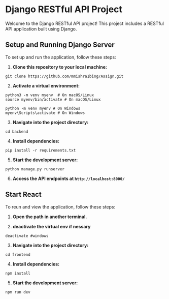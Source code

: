 # Django RESTful API Project

Welcome to the Django RESTful API project! This project includes a RESTful API application built using Django.

## Setup and Running Django Server

To set up and run the application, follow these steps:

1. **Clone this repository to your local machine:**

```
git clone https://github.com/mmishra1bing/Assign.git
```

2. **Activate a virtual environment:**

```
python3 -m venv myenv  # On macOS/Linux
source myenv/bin/activate # On macOS/Linux

python -m venv myenv # On Windows
myenv\Scripts\activate # On Windows
```


3. **Navigate into the project directory:**

```
cd backend
```


4. **Install dependencies:**

```
pip install -r requirements.txt
```


5. **Start the development server:**

```
python manage.py runserver
```

6. **Access the API endpoints at `http://localhost:8000/`**



## Start React

To reun and view the application, follow these steps:

1. **Open the path in another terminal.**

2. **deactivate the virtual env if nessary**

```
deactivate #windows
```

3. **Navigate into the project directory:**

```
cd frontend
```


4. **Install dependencies:**

```
npm install
```


5. **Start the development server:**

```
npm run dev
```
